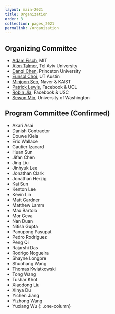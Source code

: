 ```yaml
---
layout: main-2021
title: Organization
order: 3
collection: pages_2021
permalink: /organization
---
```


## Organizing Committee
- [Adam Fisch](https://people.csail.mit.edu/fisch/), MIT
- [Alon Talmor](https://www.alontalmor.com/), Tel Aviv University
- [Danqi Chen](https://www.cs.princeton.edu/~danqic/), Princeton University
- [Eunsol Choi](https://www.cs.utexas.edu/~eunsol/), UT Austin
- [Minjoon Seo](https://seominjoon.github.io/), Naver & KAIST
- [Patrick Lewis](https://www.patricklewis.io/), Facebook & UCL
- [Robin Jia](https://robinjia.github.io/), Facebook & USC
- [Sewon Min](https://shmsw25.github.io/), University of Washington


## Program Committee (Confirmed)
- Akari Asai
- Danish Contractor
- Douwe Kiela
- Eric Wallace
- Gautier Izacard
- Huan Sun
- Jifan Chen
- Jing Liu
- Jinhyuk Lee
- Jonathan Clark
- Jonathan Herzig
- Kai Sun
- Kenton Lee
- Kevin Lin
- Matt Gardner
- Matthew Lamm
- Max Bartolo
- Mor Geva
- Nan Duan
- Nitish Gupta
- Panupong Pasupat
- Pedro Rodriguez
- Peng Qi
- Rajarshi Das
- Rodrigo Nogueira
- Shayne Longpre
- Shuohang Wang
- Thomas Kwiatkowski
- Tong Wang
- Tushar Khot
- Xiaodong Liu
- Xinya Du
- Yichen Jiang
- Yizhong Wang
- Yuxiang Wu
{: .one-column}

